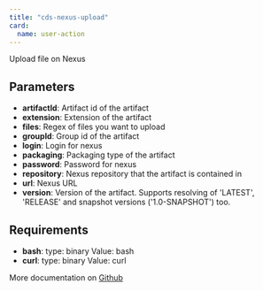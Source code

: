 ```yaml
---
title: "cds-nexus-upload"
card:
  name: user-action
---
```


Upload file on Nexus

## Parameters

* **artifactId**: Artifact id of the artifact
* **extension**: Extension of the artifact
* **files**: Regex of files you want to upload
* **groupId**: Group id of the artifact
* **login**: Login for nexus
* **packaging**: Packaging type of the artifact
* **password**: Password for nexus
* **repository**: Nexus repository that the artifact is contained in
* **url**: Nexus URL
* **version**: Version of the artifact. Supports resolving of 'LATEST', 'RELEASE' and snapshot versions ('1.0-SNAPSHOT') too.


## Requirements

* **bash**: type: binary Value: bash
* **curl**: type: binary Value: curl


More documentation on [Github](https://github.com/ovh/cds/tree/master/contrib/actions/cds-nexus-upload.yml)


